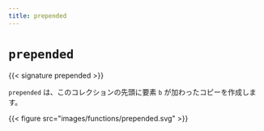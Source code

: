 ```yaml
---
title: prepended
---
```


# `prepended`

{{< signature prepended >}}

`prepended` は、このコレクションの先頭に要素 `b` が加わったコピーを作成します。

{{< figure src="images/functions/prepended.svg" >}}
